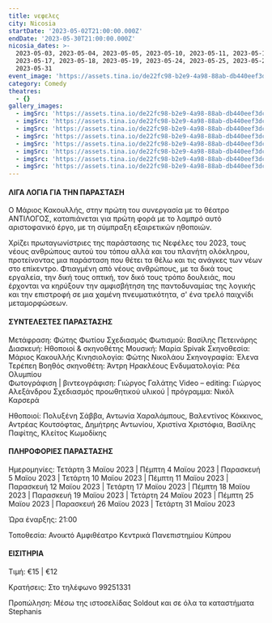```yaml
---
title: νεφελες
city: Nicosia
startDate: '2023-05-02T21:00:00.000Z'
endDate: '2023-05-30T21:00:00.000Z'
nicosia_dates: >-
  2023-05-03, 2023-05-04, 2023-05-05, 2023-05-10, 2023-05-11, 2023-05-12,
  2023-05-17, 2023-05-18, 2023-05-19, 2023-05-24, 2023-05-25, 2023-05-26,
  2023-05-31  
event_image: 'https://assets.tina.io/de22fc98-b2e9-4a98-88ab-db440eef3dc1/Nefeles.jpg'
category: Comedy
theatres:
  - {}
gallery_images:
  - imgSrc: 'https://assets.tina.io/de22fc98-b2e9-4a98-88ab-db440eef3dc1/Nefeles_8.JPG'
  - imgSrc: 'https://assets.tina.io/de22fc98-b2e9-4a98-88ab-db440eef3dc1/Nefeles_7.JPG'
  - imgSrc: 'https://assets.tina.io/de22fc98-b2e9-4a98-88ab-db440eef3dc1/Nefeles_2.jpg'
  - imgSrc: 'https://assets.tina.io/de22fc98-b2e9-4a98-88ab-db440eef3dc1/Nefeles_3.jpg'
  - imgSrc: 'https://assets.tina.io/de22fc98-b2e9-4a98-88ab-db440eef3dc1/Nefeles_4.jpg'
  - imgSrc: 'https://assets.tina.io/de22fc98-b2e9-4a98-88ab-db440eef3dc1/Nefeles_5.jpg'
  - imgSrc: 'https://assets.tina.io/de22fc98-b2e9-4a98-88ab-db440eef3dc1/Nefeles_6.jpg'
  - imgSrc: 'https://assets.tina.io/de22fc98-b2e9-4a98-88ab-db440eef3dc1/Nefeles_1.jpg'
---
```


#### ΛΙΓΑ  ΛΟΓΙΑ ΓΙΑ ΤΗΝ ΠΑΡΑΣΤΑΣΗ

Ο Μάριος Κακουλλής, στην πρώτη του συνεργασία με το θέατρο ΑΝΤΙΛΟΓΟΣ, καταπιάνεται για πρώτη φορά με το
λαμπρό αυτό αριστοφανικό έργο, με τη σύμπραξη εξαιρετικών ηθοποιών.

Χρίζει πρωταγωνίστριες της παράστασης τις Νεφέλες του 2023, τους νέους ανθρώπους αυτού του τόπου αλλά
και του πλανήτη ολόκληρου, προτείνοντας μια παράσταση που θέτει τα θέλω και τις ανάγκες των νέων στο
επίκεντρο. Φτιαγμένη από νέους ανθρώπους, με τα δικά τους εργαλεία, την δική τους οπτική, τον δικό τους τρόπο
δουλειάς, που έρχονται να κηρύξουν την αμφισβήτηση της παντοδυναμίας της λογικής και την επιστροφή σε μια
χαμένη πνευματικότητα, σ' ένα τρελό παιχνίδι μεταμορφώσεων.

#### ΣΥΝΤΕΛΕΣΤΕΣ ΠΑΡΑΣΤΑΣΗΣ

Μετάφραση: Φώτης Φωτίου
Σχεδιασμός Φωτισμού: Βασίλης Πετεινάρης
Διασκευή: Ηθοποιοί & σκηνοθέτης
Μουσική: Μαρία Spivak
Σκηνοθεσία: Μάριος Κακουλλής
Κινησιολογία: Φώτης Νικολάου
Σκηνογραφία: Έλενα Τερέπεη
Βοηθός σκηνοθέτη: Άντρη Ηρακλέους
Ενδυματολογία: Ρέα Ολυμπίου\
Φωτογράφιση | βιντεογράφιση: Γιώργος Γαλάτης
Video – editing: Γιώργος Αλεξάνδρου
Σχεδιασμός προωθητικού υλικού | πρόγραμμα: Νικόλ Καρσερά

Ηθοποιοί: Πολυξένη Σάββα, Αντωνία Χαραλάμπους, Βαλεντίνος Κόκκινος, Αντρέας Κουτσόφτας, Δημήτρης Αντωνίου, Χριστίνα Χριστόφια, Βασίλης Παφίτης, Κλείτος Κωμοδίκης

#### ΠΛΗΡΟΦΟΡΙΕΣ ΠΑΡΑΣΤΑΣΗΣ

Ημερομηνίες: Τετάρτη 3 Μαϊου 2023 | Πέμπτη 4 Μαϊου 2023 | Παρασκευή 5 Μαϊου 2023 | Τετάρτη 10 Μαϊου 2023 | Πέμπτη 11 Μαϊου 2023 | Παρασκευή 12 Μαϊου 2023 | Τετάρτη 17 Μαϊου 2023 | Πέμπτη 18 Μαϊου 2023 | Παρασκευή 19 Μαϊου 2023 | Τετάρτη 24 Μαϊου 2023 | Πέμπτη 25 Μαϊου 2023 | Παρασκευή 26 Μαϊου 2023 | Τετάρτη 31 Μαϊου 2023

Ώρα έναρξης: 21:00

Τοποθεσία: Ανοικτό Αμφιθέατρο Κεντρικά Πανεπιστημίου Κύπρου

#### ΕΙΣΙΤΗΡΙΑ

Τιμή: €15 | €12

Κρατήσεις: Στο τηλέφωνο 99251331

Προπώληση: Μέσω της ιστοσελίδας Soldout και σε όλα τα καταστήματα Stephanis







